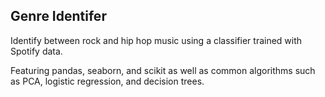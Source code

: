 ## Genre Identifer 

Identify between rock and hip hop music using a classifier trained with Spotify data.

Featuring pandas, seaborn, and scikit as well as common algorithms such as PCA, logistic regression, and decision trees.

